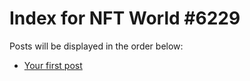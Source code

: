 # Index for NFT World #6229
Posts will be displayed in the order below:

- [Your first post](./001-first.md)

